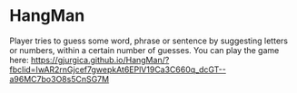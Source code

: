 # HangMan

Player tries to guess some word, phrase or sentence by suggesting letters or numbers, within a certain number of guesses.
You can play the game here: https://gjurgica.github.io/HangMan/?fbclid=IwAR2rnGjcef7gwepkAt6EPlV19Ca3C660q_dcGT--a96MC7bo3O8s5CnSG7M
